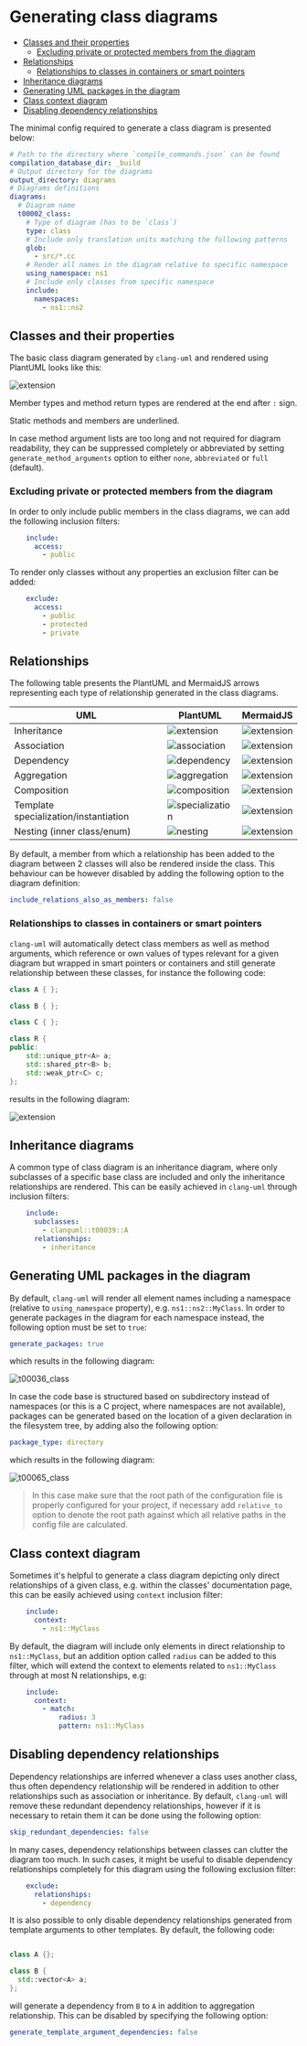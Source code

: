 # Generating class diagrams

<!-- toc -->

* [Classes and their properties](#classes-and-their-properties)
  * [Excluding private or protected members from the diagram](#excluding-private-or-protected-members-from-the-diagram)
* [Relationships](#relationships)
  * [Relationships to classes in containers or smart pointers](#relationships-to-classes-in-containers-or-smart-pointers)
* [Inheritance diagrams](#inheritance-diagrams)
* [Generating UML packages in the diagram](#generating-uml-packages-in-the-diagram)
* [Class context diagram](#class-context-diagram)
* [Disabling dependency relationships](#disabling-dependency-relationships)

<!-- tocstop -->

The minimal config required to generate a class diagram is presented below:
```yaml
# Path to the directory where `compile_commands.json` can be found
compilation_database_dir: _build
# Output directory for the diagrams
output_directory: diagrams
# Diagrams definitions
diagrams:
  # Diagram name
  t00002_class:
    # Type of diagram (has to be `class`)
    type: class
    # Include only translation units matching the following patterns
    glob:
      - src/*.cc
    # Render all names in the diagram relative to specific namespace
    using_namespace: ns1
    # Include only classes from specific namespace
    include:
      namespaces:
        - ns1::ns2
```

## Classes and their properties
The basic class diagram generated by `clang-uml` and rendered using PlantUML
looks like this:

![extension](test_cases/t00003_class.svg)

Member types and method return types are rendered at the end after `:` sign.

Static methods and members are underlined.

In case method argument lists are too long and not required for diagram
readability, they can be suppressed completely or abbreviated by setting
`generate_method_arguments` option to either `none`, `abbreviated` or `full`
(default).


### Excluding private or protected members from the diagram
In order to only include public members in the class diagrams, we can add the
following inclusion filters:
```yaml
    include:
      access:
        - public
```

To render only classes without any properties an exclusion filter can be added:
```yaml
    exclude:
      access:
        - public
        - protected
        - private
```

## Relationships

The following table presents the PlantUML and MermaidJS arrows representing each
type of relationship generated in the class diagrams.

| UML                                    | PlantUML   | MermaidJS                                  |
| ----                                   | ---        |--------------------------------------------|
| Inheritance                            | ![extension](img/puml_inheritance.png) | ![extension](img/mermaid_inheritance.png)  |
| Association                            | ![association](img/puml_association.png) | ![extension](img/mermaid_association.png)  |
| Dependency                             | ![dependency](img/puml_dependency.png) | ![extension](img/mermaid_dependency.png)  |
| Aggregation                            | ![aggregation](img/puml_aggregation.png) | ![extension](img/mermaid_aggregation.png)  |
| Composition                            | ![composition](img/puml_composition.png) | ![extension](img/mermaid_composition.png)  |
| Template specialization/instantiation  | ![specialization](img/puml_instantiation.png) | ![extension](img/mermaid_instantiation.png)  |
| Nesting (inner class/enum)             | ![nesting](img/puml_nested.png) | ![extension](img/mermaid_nested.png)  |


By default, a member from which a relationship has been added to the diagram
between 2 classes will also be rendered inside the class. This behaviour can be
however disabled by adding the following option to the diagram definition:
```yaml
include_relations_also_as_members: false
```

### Relationships to classes in containers or smart pointers
`clang-uml` will automatically detect class members as well as method arguments,
which reference or own values of types relevant for a given diagram but wrapped
in smart pointers or containers and still generate relationship between these
classes, for instance the following code:

```cpp
class A { };

class B { };

class C { };

class R {
public:
    std::unique_ptr<A> a;
    std::shared_ptr<B> b;
    std::weak_ptr<C> c;
};
```

results in the following diagram:

![extension](test_cases/t00007_class.svg)

## Inheritance diagrams

A common type of class diagram is an inheritance diagram, where only subclasses
of a specific base class are included and only the inheritance relationships are
rendered. This can be easily achieved in `clang-uml` through inclusion filters:
```yaml
    include:
      subclasses:
        - clanguml::t00039::A
      relationships:
        - inheritance
```

## Generating UML packages in the diagram
By default, `clang-uml` will render all element names including a namespace
(relative to `using_namespace` property), e.g. `ns1::ns2::MyClass`.
In order to generate packages in the diagram for each namespace instead, the
following option must be set to `true`:

```yaml
generate_packages: true
```

which results in the following diagram:

![t00036_class](test_cases/t00036_class.svg)

In case the code base is structured based on subdirectory instead of namespaces
(or this is a C project, where namespaces are not available), packages can be
generated based on the location of a given declaration in the filesystem tree,
by adding also the following option:

```yaml
package_type: directory
```

which results in the following diagram:

![t00065_class](test_cases/t00065_class.svg)

> In this case make sure that the root path of the configuration file is
> properly configured for your project, if necessary add `relative_to` option to
> denote the root path against which all relative paths in the config file are
> calculated.

## Class context diagram
Sometimes it's helpful to generate a class diagram depicting only direct
relationships of a given class, e.g. within the classes' documentation page,
this can be easily achieved using `context` inclusion filter:

```yaml
    include:
      context:
        - ns1::MyClass
```

By default, the diagram will include only elements in direct relationship to
`ns1::MyClass`, but an addition option called `radius` can be added to this
filter, which will extend the context to elements related to `ns1::MyClass`
through at most N relationships, e.g:

```yaml
    include:
      context:
        - match:
            radius: 3
            pattern: ns1::MyClass
```

## Disabling dependency relationships
Dependency relationships are inferred whenever a class uses another class, thus
often dependency relationship will be rendered in addition to other
relationships such as association or inheritance. By default, `clang-uml` will
remove these redundant dependency relationships, however if it is necessary to
retain them it can be done using the following option:

```yaml
skip_redundant_dependencies: false
```

In many cases, dependency relationships between classes can clutter the diagram
too much. In such cases, it might be useful to disable dependency relationships
completely for this diagram using the following exclusion filter:
```yaml
    exclude:
      relationships:
        - dependency
```

It is also possible to only disable dependency relationships generated from
template arguments to other templates. By default, the following code:

```cpp

class A {};

class B {
  std::vector<A> a;
};
```

will generate a dependency from `B` to `A` in addition to aggregation
relationship. This can be disabled by specifying the following option:

```yaml
generate_template_argument_dependencies: false
```
